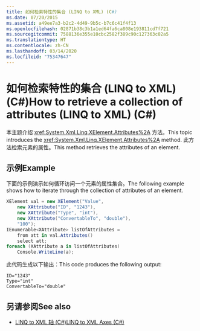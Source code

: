 ```yaml
---
title: 如何检索特性的集合 (LINQ to XML) (C#)
ms.date: 07/20/2015
ms.assetid: a49ee7a3-b2c2-4d49-9b5c-b7c6c41f4f13
ms.openlocfilehash: 02871b38c3b1a1ed64fa6ca808e193811cd7f721
ms.sourcegitcommit: 7588136e355e10cbc2582f389c90c127363c02a5
ms.translationtype: HT
ms.contentlocale: zh-CN
ms.lasthandoff: 03/14/2020
ms.locfileid: "75347647"
---
```

# <a name="how-to-retrieve-a-collection-of-attributes-linq-to-xml-c"></a><span data-ttu-id="9c864-102">如何检索特性的集合 (LINQ to XML) (C#)</span><span class="sxs-lookup"><span data-stu-id="9c864-102">How to retrieve a collection of attributes (LINQ to XML) (C#)</span></span>
<span data-ttu-id="9c864-103">本主题介绍 <xref:System.Xml.Linq.XElement.Attributes%2A> 方法。</span><span class="sxs-lookup"><span data-stu-id="9c864-103">This topic introduces the <xref:System.Xml.Linq.XElement.Attributes%2A> method.</span></span> <span data-ttu-id="9c864-104">此方法检索元素的属性。</span><span class="sxs-lookup"><span data-stu-id="9c864-104">This method retrieves the attributes of an element.</span></span>  
  
## <a name="example"></a><span data-ttu-id="9c864-105">示例</span><span class="sxs-lookup"><span data-stu-id="9c864-105">Example</span></span>  
 <span data-ttu-id="9c864-106">下面的示例演示如何循环访问一个元素的属性集合。</span><span class="sxs-lookup"><span data-stu-id="9c864-106">The following example shows how to iterate through the collection of attributes of an element.</span></span>  
  
```csharp  
XElement val = new XElement("Value",  
    new XAttribute("ID", "1243"),  
    new XAttribute("Type", "int"),  
    new XAttribute("ConvertableTo", "double"),  
    "100");  
IEnumerable<XAttribute> listOfAttributes =  
    from att in val.Attributes()  
    select att;  
foreach (XAttribute a in listOfAttributes)  
    Console.WriteLine(a);  
```  
  
 <span data-ttu-id="9c864-107">此代码生成以下输出：</span><span class="sxs-lookup"><span data-stu-id="9c864-107">This code produces the following output:</span></span>  
  
```output  
ID="1243"  
Type="int"  
ConvertableTo="double"  
```  
  
## <a name="see-also"></a><span data-ttu-id="9c864-108">另请参阅</span><span class="sxs-lookup"><span data-stu-id="9c864-108">See also</span></span>

- [<span data-ttu-id="9c864-109">LINQ to XML 轴 (C#)</span><span class="sxs-lookup"><span data-stu-id="9c864-109">LINQ to XML Axes (C#)</span></span>](./linq-to-xml-axes-overview.md)
